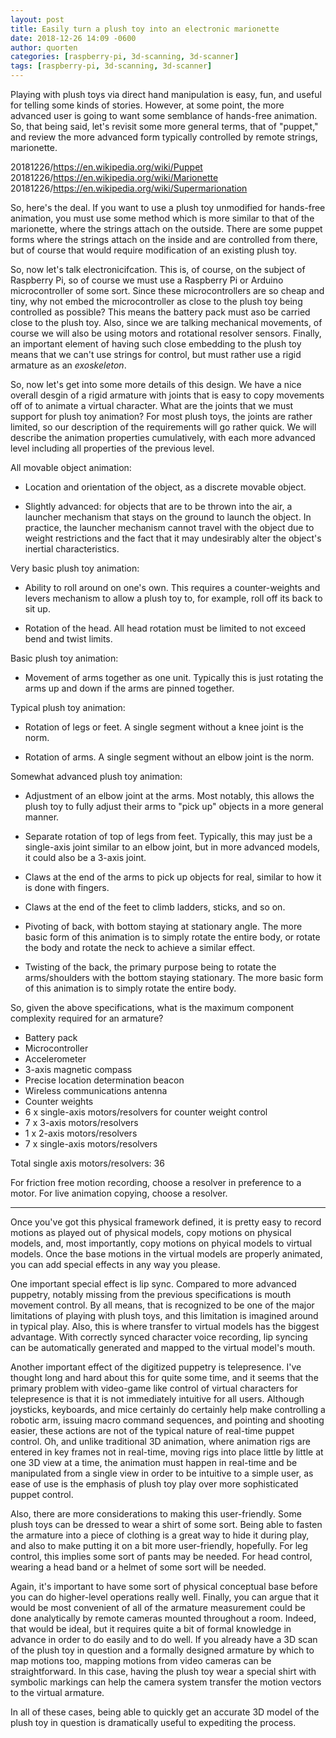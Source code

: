 ```yaml
---
layout: post
title: Easily turn a plush toy into an electronic marionette
date: 2018-12-26 14:09 -0600
author: quorten
categories: [raspberry-pi, 3d-scanning, 3d-scanner]
tags: [raspberry-pi, 3d-scanning, 3d-scanner]
---
```


Playing with plush toys via direct hand manipulation is easy, fun, and
useful for telling some kinds of stories.  However, at some point, the
more advanced user is going to want some semblance of hands-free
animation.  So, that being said, let's revisit some more general
terms, that of "puppet," and review the more advanced form typically
controlled by remote strings, marionette.

20181226/https://en.wikipedia.org/wiki/Puppet  
20181226/https://en.wikipedia.org/wiki/Marionette  
20181226/https://en.wikipedia.org/wiki/Supermarionation

So, here's the deal.  If you want to use a plush toy unmodified for
hands-free animation, you must use some method which is more similar
to that of the marionette, where the strings attach on the outside.
There are some puppet forms where the strings attach on the inside and
are controlled from there, but of course that would require
modification of an existing plush toy.

So, now let's talk electronicifcation.  This is, of course, on the
subject of Raspberry Pi, so of course we must use a Raspberry Pi or
Arduino microcontroller of some sort.  Since these microcontrollers
are so cheap and tiny, why not embed the microcontroller as close to
the plush toy being controlled as possible?  This means the battery
pack must aso be carried close to the plush toy.  Also, since we are
talking mechanical movements, of course we will also be using motors
and rotational resolver sensors.  Finally, an important element of
having such close embedding to the plush toy means that we can't use
strings for control, but must rather use a rigid armature as an
_exoskeleton_.

<!-- more -->

So, now let's get into some more details of this design.  We have a
nice overall desgin of a rigid armature with joints that is easy to
copy movements off of to animate a virtual character.  What are the
joints that we must support for plush toy animation?  For most plush
toys, the joints are rather limited, so our description of the
requirements will go rather quick.  We will describe the animation
properties cumulatively, with each more advanced level including all
properties of the previous level.

All movable object animation:

* Location and orientation of the object, as a discrete movable
  object.

* Slightly advanced: for objects that are to be thrown into the air, a
  launcher mechanism that stays on the ground to launch the object.
  In practice, the launcher mechanism cannot travel with the object
  due to weight restrictions and the fact that it may undesirably
  alter the object's inertial characteristics.

Very basic plush toy animation:

* Ability to roll around on one's own.  This requires a
  counter-weights and levers mechanism to allow a plush toy to, for
  example, roll off its back to sit up.

* Rotation of the head.  All head rotation must be limited to not
  exceed bend and twist limits.

Basic plush toy animation:

* Movement of arms together as one unit.  Typically this is just
  rotating the arms up and down if the arms are pinned together.

Typical plush toy animation:

* Rotation of legs or feet.  A single segment without a knee joint is
  the norm.

* Rotation of arms.  A single segment without an elbow joint is
  the norm.

Somewhat advanced plush toy animation:

* Adjustment of an elbow joint at the arms.  Most notably, this allows
  the plush toy to fully adjust their arms to "pick up" objects in a
  more general manner.

* Separate rotation of top of legs from feet.  Typically, this may
  just be a single-axis joint similar to an elbow joint, but in more
  advanced models, it could also be a 3-axis joint.

* Claws at the end of the arms to pick up objects for real, similar to
  how it is done with fingers.

* Claws at the end of the feet to climb ladders, sticks, and so on.

* Pivoting of back, with bottom staying at stationary angle.  The more
  basic form of this animation is to simply rotate the entire body, or
  rotate the body and rotate the neck to achieve a similar effect.

* Twisting of the back, the primary purpose being to rotate the
  arms/shoulders with the bottom staying stationary.  The more basic
  form of this animation is to simply rotate the entire body.

So, given the above specifications, what is the maximum component
complexity required for an armature?

* Battery pack
* Microcontroller
* Accelerometer
* 3-axis magnetic compass
* Precise location determination beacon
* Wireless communications antenna
* Counter weights
* 6 x single-axis motors/resolvers for counter weight control
* 7 x 3-axis motors/resolvers
* 1 x 2-axis motors/resolvers
* 7 x single-axis motors/resolvers

Total single axis motors/resolvers: 36

For friction free motion recording, choose a resolver in preference to
a motor.  For live animation copying, choose a resolver.

----------

Once you've got this physical framework defined, it is pretty easy to
record motions as played out of physical models, copy motions on
physical models, and, most importantly, copy motions on phyical models
to virtual models.  Once the base motions in the virtual models are
properly animated, you can add special effects in any way you please.

One important special effect is lip sync.  Compared to more advanced
puppetry, notably missing from the previous specifications is mouth
movement control.  By all means, that is recognized to be one of the
major limitations of playing with plush toys, and this limitation is
imagined around in typical play.  Also, this is where transfer to
virtual models has the biggest advantage.  With correctly synced
character voice recording, lip syncing can be automatically generated
and mapped to the virtual model's mouth.

Another important effect of the digitized puppetry is telepresence.
I've thought long and hard about this for quite some time, and it
seems that the primary problem with video-game like control of virtual
characters for telepresence is that it is not immediately intuitive
for all users.  Although joysticks, keyboards, and mice certainly do
certainly help make controlling a robotic arm, issuing macro command
sequences, and pointing and shooting easier, these actions are not of
the typical nature of real-time puppet control.  Oh, and unlike
traditional 3D animation, where animation rigs are entered in key
frames not in real-time, moving rigs into place little by little at
one 3D view at a time, the animation must happen in real-time and be
manipulated from a single view in order to be intuitive to a simple
user, as ease of use is the emphasis of plush toy play over more
sophisticated puppet control.

Also, there are more considerations to making this user-friendly.
Some plush toys can be dressed to wear a shirt of some sort.  Being
able to fasten the armature into a piece of clothing is a great way to
hide it during play, and also to make putting it on a bit more
user-friendly, hopefully.  For leg control, this implies some sort of
pants may be needed.  For head control, wearing a head band or a
helmet of some sort will be needed.

Again, it's important to have some sort of physical conceptual base
before you can do higher-level operations really well.  Finally, you
can argue that it would be most convenient of all of the armature
measurement could be done analytically by remote cameras mounted
throughout a room.  Indeed, that would be ideal, but it requires quite
a bit of formal knowledge in advance in order to do easily and to do
well.  If you already have a 3D scan of the plush toy in question and
a formally designed armature by which to map motions too, mapping
motions from video cameras can be straightforward.  In this case,
having the plush toy wear a special shirt with symbolic markings can
help the camera system transfer the motion vectors to the virtual
armature.

In all of these cases, being able to quickly get an accurate 3D model
of the plush toy in question is dramatically useful to expediting the
process.
